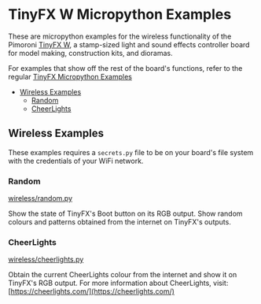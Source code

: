 # TinyFX W Micropython Examples <!-- omit in toc -->

These are micropython examples for the wireless functionality of the Pimoroni [TinyFX W](https://shop.pimoroni.com/products/tiny_fx_w), a stamp-sized light and sound effects controller board for model making, construction kits, and dioramas.

For examples that show off the rest of the board's functions, refer to the regular [TinyFX Micropython Examples](../tiny_fx/README.md)

- [Wireless Examples](#wireless-examples)
  - [Random](#random)
  - [CheerLights](#cheerlights)


## Wireless Examples

These examples requires a `secrets.py` file to be on your board's file system with the credentials of your WiFi network.

### Random
[wireless/random.py](examples/wireless/random.py)

Show the state of TinyFX's Boot button on its RGB output.
Show random colours and patterns obtained from the internet on TinyFX's outputs.


### CheerLights
[wireless/cheerlights.py](examples/wireless/cheerlights.py)

Obtain the current CheerLights colour from the internet and show it on TinyFX's RGB output.
For more information about CheerLights, visit: [https://cheerlights.com/](https://cheerlights.com/)

